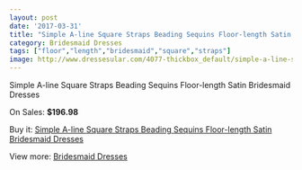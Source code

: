 ```yaml
---
layout: post
date: '2017-03-31'
title: "Simple A-line Square Straps Beading Sequins Floor-length Satin Bridesmaid Dresses"
category: Bridesmaid Dresses
tags: ["floor","length","bridesmaid","square","straps"]
image: http://www.dressesular.com/4077-thickbox_default/simple-a-line-square-straps-beading-sequins-floor-length-satin-bridesmaid-dresses.jpg
---
```

Simple A-line Square Straps Beading Sequins Floor-length Satin Bridesmaid Dresses

On Sales: **$196.98**
<a href="https://www.dressesular.com/bridesmaid-dresses/1780-simple-a-line-square-straps-beading-sequins-floor-length-satin-bridesmaid-dresses.html"><amp-img layout="responsive" width="600" height="600" src="//www.dressesular.com/4077-thickbox_default/simple-a-line-square-straps-beading-sequins-floor-length-satin-bridesmaid-dresses.jpg" alt="Simple A-line Square Straps Beading Sequins Floor-length Satin Bridesmaid Dresses 0" /></a>

Buy it: [Simple A-line Square Straps Beading Sequins Floor-length Satin Bridesmaid Dresses](https://www.dressesular.com/bridesmaid-dresses/1780-simple-a-line-square-straps-beading-sequins-floor-length-satin-bridesmaid-dresses.html "Simple A-line Square Straps Beading Sequins Floor-length Satin Bridesmaid Dresses")

View more: [Bridesmaid Dresses](https://www.dressesular.com/4-bridesmaid-dresses "Bridesmaid Dresses")